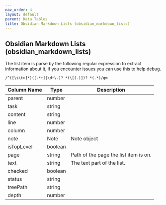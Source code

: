 ```yaml
---
nav_order: 4
layout: default
parent: Data Tables
title: Obsidian Markdown Lists (obsidian_markdown_lists)
---
```


## Obsidian Markdown Lists (obsidian_markdown_lists)

The list item is parse by the following regular expression to extract information about it, if you encounter issues you can use this to help debug.

`/^([\s\t>]*)([-*+]|\d+\.)? *(\[(.)])? *(.*)/gm`

| Column Name | Type    | Description                           |
| ----------- | ------- | ------------------------------------- |
| parent      | number  |                                       |
| task        | string  |                                       |
| content     | string  |                                       |
| line        | number  |                                       |
| column      | number  |                                       |
| note        | Note    | Note object                           |
| isTopLevel  | boolean |                                       |
| page        | string  | Path of the page the list item is on. |
| text        | string  | The text part of the list.            |
| checked     | boolean |                                       |
| status      | string  |                                       |
| treePath    | string  |                                       |
| depth       | number  |                                       |